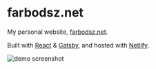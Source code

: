 # farbodsz.net

My personal website, [farbodsz.net](farbodsz.net).

Built with [React](https://reactjs.org/) & [Gatsby](https://www.gatsbyjs.org/), and hosted with [Netlify](https://www.netlify.com/).

![demo screenshot](https://github.com/farbodsz/farbodsz.net/master/demo/screenshot.png)
